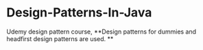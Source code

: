 # Design-Patterns-In-Java
Udemy design pattern course, **Design patterns for dummies and headfirst design patterns are used. **


